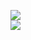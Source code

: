 [![](https://img.shields.io/badge/Made%20With-Github%20Spray-lightgrey.svg?style=for-the-badge&logo=github)](https://github.com/Annihil/github-spray#6892)  
[![](https://i.imgur.com/2DrTn0Z.gif)](https://github.com/Annihil/github-spray)